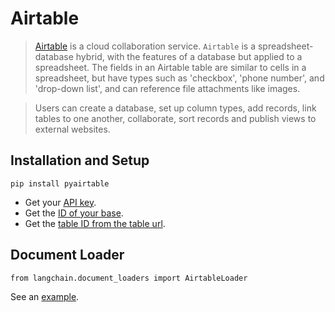Airtable
========

> [Airtable](https://en.wikipedia.org/wiki/Airtable) is a cloud collaboration service. `Airtable` is a spreadsheet-database hybrid, with the features of a database but applied to a spreadsheet. The fields in an Airtable table are similar to cells in a spreadsheet, but have types such as 'checkbox', 'phone number', and 'drop-down list', and can reference file attachments like images.

> Users can create a database, set up column types, add records, link tables to one another, collaborate, sort records and publish views to external websites.

Installation and Setup[​](#installation-and-setup "Direct link to Installation and Setup")
------------------------------------------------------------------------------------------

    pip install pyairtable

*   Get your [API key](https://support.airtable.com/docs/creating-and-using-api-keys-and-access-tokens).
*   Get the [ID of your base](https://airtable.com/developers/web/api/introduction).
*   Get the [table ID from the table url](https://www.highviewapps.com/kb/where-can-i-find-the-airtable-base-id-and-table-id/#:~:text=Both%20the%20Airtable%20Base%20ID,URL%20that%20begins%20with%20tbl).

Document Loader[​](#document-loader "Direct link to Document Loader")
---------------------------------------------------------------------

    from langchain.document_loaders import AirtableLoader

See an [example](/docs/modules/data_connection/document_loaders/integrations/airtable.html).
